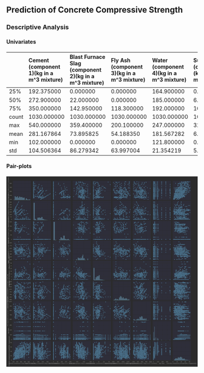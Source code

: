 ## Prediction of Concrete Compressive Strength

### Descriptive Analysis

#### Univariates

|       | Cement \(component 1\)\(kg in a m^3 mixture\) | Blast Furnace Slag \(component 2\)\(kg in a m^3 mixture\) | Fly Ash \(component 3\)\(kg in a m^3 mixture\) | Water  \(component 4\)\(kg in a m^3 mixture\) | Superplasticizer \(component 5\)\(kg in a m^3 mixture\) | Coarse Aggregate  \(component 6\)\(kg in a m^3 mixture\) | Fine Aggregate \(component 7\)\(kg in a m^3 mixture\) | Age \(day\) | Concrete compressive strength\(MPa, megapascals\) |
|:------|:----------------------------------------------|:----------------------------------------------------------|:-----------------------------------------------|:----------------------------------------------|:--------------------------------------------------------|:---------------------------------------------------------|:------------------------------------------------------|:------------|:--------------------------------------------------|
| 25%   | 192.375000                                    | 0.000000                                                  | 0.000000                                       | 164.900000                                    | 0.000000                                                | 932.000000                                               | 730.950000                                            | 7.000000    | 23.710000                                         |
| 50%   | 272.900000                                    | 22.000000                                                 | 0.000000                                       | 185.000000                                    | 6.400000                                                | 968.000000                                               | 779.500000                                            | 28.000000   | 34.445000                                         |
| 75%   | 350.000000                                    | 142.950000                                                | 118.300000                                     | 192.000000                                    | 10.200000                                               | 1029.400000                                              | 824.000000                                            | 56.000000   | 46.135000                                         |
| count | 1030.000000                                   | 1030.000000                                               | 1030.000000                                    | 1030.000000                                   | 1030.000000                                             | 1030.000000                                              | 1030.000000                                           | 1030.000000 | 1030.000000                                       |
| max   | 540.000000                                    | 359.400000                                                | 200.100000                                     | 247.000000                                    | 32.200000                                               | 1145.000000                                              | 992.600000                                            | 365.000000  | 82.600000                                         |
| mean  | 281.167864                                    | 73.895825                                                 | 54.188350                                      | 181.567282                                    | 6.204660                                                | 972.918932                                               | 773.580485                                            | 45.662136   | 35.817961                                         |
| min   | 102.000000                                    | 0.000000                                                  | 0.000000                                       | 121.800000                                    | 0.000000                                                | 801.000000                                               | 594.000000                                            | 1.000000    | 2.330000                                          |
| std   | 104.506364                                    | 86.279342                                                 | 63.997004                                      | 21.354219                                     | 5.973841                                                | 77.753954                                                | 80.175980                                             | 63.169912   | 16.705742                                         |


#### Pair-plots
![img.png](img.png)